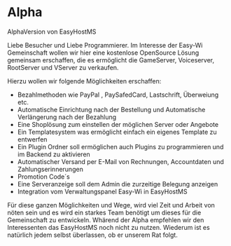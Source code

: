 Alpha
=====

AlphaVersion von EasyHostMS

Liebe Besucher und Liebe Programmierer. Im Interesse der Easy-Wi Gemeinschaft wollen wir hier eine kostenlose OpenSource
Lösung gemeinsam erschaffen, die es ermöglicht die GameServer, Voiceserver, RootServer und VServer zu verkaufen.

Hierzu wollen wir folgende Möglichkeiten erschaffen:
- Bezahlmethoden wie PayPal , PaySafedCard, Lastschrift, Überweiung etc.
- Automatische Einrichtung nach der Bestellung und Automatische Verlängerung nach der Bezahlung
- Eine Shoplösung zum einstellen der möglichen Server oder Angebote
- Ein Templatesystem was ermöglicht einfach ein eigenes Template zu entwerfen
- Ein Plugin Ordner soll ermöglichen auch Plugins zu programmieren und im Backend zu aktivieren
- Automatischer Versand per E-Mail von Rechnungen, Accountdaten und Zahlungserinnerungen
- Promotion Code´s
- Eine Serveranzeige soll dem Admin die zurzeitige Belegung anzeigen
- Integration vom Verwaltungspanel Easy-Wi in EasyHostMS

Für diese ganzen Möglichkeiten und Wege, wird viel Zeit und Arbeit von nöten sein und es wird ein starkes Team benötigt
um dieses für die Gemeinschaft zu entwickeln. Whärend der Alpha empfehlen wir den Interessenten das EasyHostMS noch nicht
zu nutzen. Wiederum ist es natürlich jedem selbst überlassen, ob er unserem Rat folgt.
